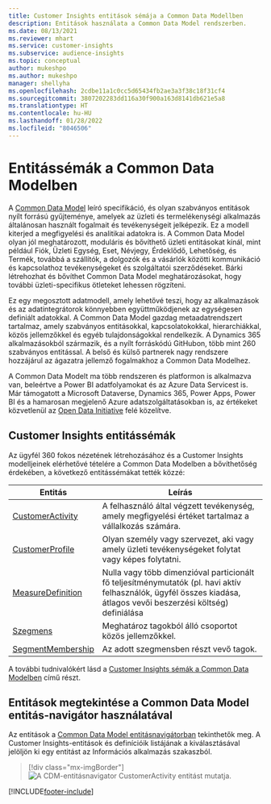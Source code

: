 ```yaml
---
title: Customer Insights entitások sémája a Common Data Modellben
description: Entitások használata a Common Data Model rendszerben.
ms.date: 08/13/2021
ms.reviewer: mhart
ms.service: customer-insights
ms.subservice: audience-insights
ms.topic: conceptual
author: mukeshpo
ms.author: mukeshpo
manager: shellyha
ms.openlocfilehash: 2cdbe11a1c0cc5d65434fb2ae3a3f38c18f31cf4
ms.sourcegitcommit: 3807202283dd116a30f900a163d8141db621e5a8
ms.translationtype: HT
ms.contentlocale: hu-HU
ms.lasthandoff: 01/28/2022
ms.locfileid: "8046506"
---
```

# <a name="entity-schemas-in-common-data-model"></a>Entitássémák a Common Data Modelben



A [Common Data Model](/common-data-model/) leíró specifikáció, és olyan szabványos entitások nyílt forrású gyűjteménye, amelyek az üzleti és termelékenységi alkalmazás általánosan használt fogalmait és tevékenységeit jelképezik. Ez a modell kiterjed a megfigyelési és analitikai adatokra is. A Common Data Model olyan jól meghatározott, moduláris és bővíthető üzleti entitásokat kínál, mint például Fiók, Üzleti Egység, Eset, Névjegy, Érdeklődő, Lehetőség, és Termék, továbbá a szállítók, a dolgozók és a vásárlók közötti kommunikáció és kapcsolathoz tevékenységeket és szolgáltatói szerződéseket. Bárki létrehozhat és bővíthet Common Data Model meghatározásokat, hogy további üzleti-specifikus ötleteket lehessen rögzíteni.

Ez egy megosztott adatmodell, amely lehetővé teszi, hogy az alkalmazások és az adatintegrátorok könnyebben együttműködjenek az egységesen definiált adatokkal. A Common Data Model gazdag metaadatrendszert tartalmaz, amely szabványos entitásokkal, kapcsolatokokkal, hierarchiákkal, közös jellemzőkkel és egyéb tulajdonságokkal rendelkezik. A Dynamics 365 alkalmazásokból származik, és a nyílt forráskódú GitHubon, több mint 260 szabványos entitással. A belső és külső partnerek nagy rendszere hozzájárul az ágazatra jellemző fogalmakhoz a Common Data Modelhez.

A Common Data Modelt ma több rendszeren és platformon is alkalmazva van, beleértve a Power BI adatfolyamokat és az Azure Data Servicest is. Már támogatott a Microsoft Dataverse, Dynamics 365, Power Apps, Power BI és a hamarosan megjelenő Azure adatszolgáltatásokban is, az értékeket közvetlenül az [Open Data Initiative](https://www.microsoft.com/open-data-initiative) felé közelítve.

## <a name="customer-insights-entity-schemas"></a>Customer Insights entitássémák

Az ügyfél 360 fokos nézetének létrehozásához és a Customer Insights modelljeinek elérhetővé tételére a Common Data Modelben a bővíthetőség érdekében, a következő entitássémákat tették közzé:

| Entitás | Leírás |
|---------|---------|
|[CustomerActivity](/common-data-model/schema/core/applicationcommon/foundationcommon/crmcommon/solutions/customerinsights/customeractivity) | A felhasználó által végzett tevékenység, amely megfigyelési értéket tartalmaz a vállalkozás számára. |
|[CustomerProfile](/common-data-model/schema/core/applicationcommon/foundationcommon/crmcommon/solutions/customerinsights/customerprofile) | Olyan személy vagy szervezet, aki vagy amely üzleti tevékenységeket folytat vagy képes folytatni. |
|[MeasureDefinition](/common-data-model/schema/core/applicationcommon/foundationcommon/crmcommon/solutions/customerinsights/measuredefinition) | Nulla vagy több dimenzióval particionált fő teljesítménymutatók (pl. havi aktív felhasználók, ügyfél összes kiadása, átlagos vevői beszerzési költség) definiálása |
|[Szegmens](/common-data-model/schema/core/applicationcommon/foundationcommon/crmcommon/solutions/customerinsights/segment) | Meghatároz tagokból álló csoportot közös jellemzőkkel. |
|[SegmentMembership](/common-data-model/schema/core/applicationcommon/foundationcommon/crmcommon/solutions/customerinsights/segmentmembership) | Az adott szegmensben részt vevő tagok. |

A további tudnivalókért lásd a [Customer Insights sémák a Common Data Modelben](/common-data-model/schema/core/applicationcommon/foundationcommon/crmcommon/solutions/customerinsights/overview) című részt.

## <a name="view-entities-using-the-common-data-model-entity-navigator"></a>Entitások megtekintése a Common Data Model entitás-navigátor használatával

Az entitások a [Common Data Model entitásnavigátorban](https://microsoft.github.io/CDM/) tekinthetők meg. A Customer Insights-entitások és definícióik listájának a kiválasztásával jelöljön ki egy entitást az Információs alkalmazás szakaszból.
> [!div class="mx-imgBorder"]
> ![A CDM-entitásnavigator CustomerActivity entitást mutatja.](media/CDM-entity-navigator.png "A CDM-entitásnavigator CustomerActivity entitást mutatja")


[!INCLUDE[footer-include](../includes/footer-banner.md)]
